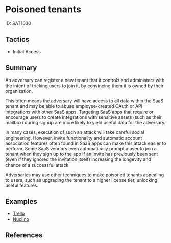 # Poisoned tenants
ID: SAT1030

## Tactics
* Initial Access

## Summary

An adversary can register a new tenant that it controls and administers with the intent of tricking users to join it, by convincing them it is owned by their organization.

This often means the adversary will have access to all data within the SaaS tenant and may be able to abuse employee-created OAuth or API integrations with other SaaS apps. Targeting SaaS apps that require or encourage users to create integrations with sensitive assets (such as their mailbox) during signup are more likely to yield useful data for the adversary.

In many cases, execution of such an attack will take careful social engineering. However, invite functionality and automatic account association features often found in SaaS apps can make this attack easier to perform. Some SaaS vendors even automatically prompt a user to join a tenant when they sign up to the app if an invite has previously been sent (even if they ignored the invitation itself) increasing the longevity and chance of a successful attack.

Adversaries may use other techniques to make poisoned tenants appealing to users, such as upgrading the tenant to a higher license tier, unlocking useful features.

## Examples
* [Trello](examples/trello.md)
* [Nuclino](examples/nuclino.md)

## References